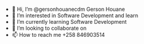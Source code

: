 - 👋 Hi, I’m @gersonhouanecdm Gerson Houane
- 👀 I’m interested in Software Development and learn
- 🌱 I’m currently learning Software Development
- 💞️ I’m looking to collaborate on 
- 📫 How to reach me +258 846903514

<!---
gersonhouanecdm/gersonhouanecdm is a ✨ special ✨ repository because its `README.md` (this file) appears on your GitHub profile.
You can click the Preview link to take a look at your changes.
--->
